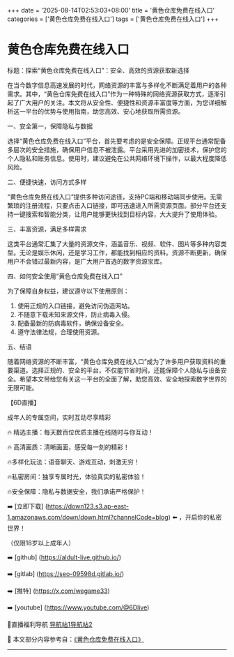 +++
date = '2025-08-14T02:53:03+08:00'
title = '黄色仓库免费在线入口'
categories = ['黄色仓库免费在线入口']
tags = ['黄色仓库免费在线入口']
+++

# 黄色仓库免费在线入口

标题：探索“黄色仓库免费在线入口”：安全、高效的资源获取新选择

在当今数字信息高速发展的时代，网络资源的丰富与多样化不断满足着用户的各种需求。其中，“黄色仓库免费在线入口”作为一种特殊的网络资源获取方式，逐渐引起了广大用户的关注。本文将从安全性、便捷性和资源丰富度等方面，为您详细解析这一平台的优势与使用指南，助您高效、安心地获取所需资源。

一、安全第一，保障隐私与数据

选择“黄色仓库免费在线入口”平台，首先要考虑的是安全保障。正规平台通常配备多层次的安全措施，确保用户信息不被泄露。平台采用先进的加密技术，保护您的个人隐私和账务信息。使用时，建议避免在公共网络环境下操作，以最大程度降低风险。

二、便捷快速，访问方式多样

“黄色仓库免费在线入口”提供多种访问途径，支持PC端和移动端同步使用。无需繁琐的注册流程，只要点击入口链接，即可迅速进入所需资源页面。部分平台还支持一键搜索和智能分类，让用户能够更快找到目标内容，大大提升了使用体验。

三、丰富资源，满足多样需求

这类平台通常汇集了大量的资源文件，涵盖音乐、视频、软件、图片等多种内容类型。无论是娱乐休闲，还是学习工作，都能找到相应的资料。资源不断更新，确保用户不会错过最新内容，是广大用户首选的数字资源宝库。

四、如何安全使用“黄色仓库免费在线入口”

为了保障自身权益，建议遵守以下使用原则：

1. 使用正规的入口链接，避免访问伪造网站。
2. 不随意下载未知来源文件，防止病毒入侵。
3. 配备最新的防病毒软件，确保设备安全。
4. 遵守法律法规，合理使用资源。

五、结语

随着网络资源的不断丰富，“黄色仓库免费在线入口”成为了许多用户获取资料的重要渠道。选择正规的、安全的平台，不仅能节省时间，还能保障个人隐私与设备安全。希望本文带给您有关这一平台的全面了解，助您高效、安全地探索数字世界的无限可能。

【6D直播】

 成年人的专属空间，实时互动尽享精彩

🔥 精选主播：每天数百位优质主播在线随时与你互动！

🔥 高清画质：清晰画面，感受每一刻的精彩！

🔥多样化玩法：语音聊天、游戏互动，刺激无穷！

🔥私密房间：独享专属时光，体验真实的私密体验！

🔥安全保障：隐私与数据安全，我们承诺严格保护！

➡️ [立即下载] (https://down123.s3.ap-east-1.amazonaws.com/down/down.html?channelCode=blog) ⬅️ ，开启你的私密世界！

 （仅限18岁以上成年人）

➡️ [github] (https://aldult-live.github.io/)

➡️ [gitlab] (https://seo-09598d.gitlab.io/)

➡️ [推特] (https://x.com/wegame33)

➡️ [youtube] (https://www.youtube.com/@6Dlive)

🔞直播福利导航   [导航站1](https://webstack-86085a.gitlab.io/)[导航站2](https://onlygit123-2.github.io/)


📘 本文部分内容参考自：[《黄色仓库免费在线入口》](https://webstack-hugo-12.pages.dev/)

---
